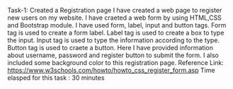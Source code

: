 Task-1: Created a Registration page
I have created a web page to register new users on my website.
I have craeted a web form by using HTML,CSS and Bootstrap module.
I have used form, label, input and button tags.
Form tag is used to create a form label.
Label tag is used to create a box to type the input.
Input tag is used to type the information according to the type.
Button tag is used to craete a button.
Here I have provided information about username, password and 
register button to submit the form.
I also included some background color to this registration page.
Reference Link: https://www.w3schools.com/howto/howto_css_register_form.asp
Time elasped for this task : 30 minutes